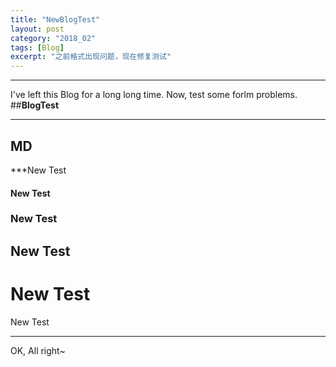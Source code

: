 ```yaml
---
title: "NewBlogTest"
layout: post
category: "2018_02"
tags: [Blog]
excerpt: "之前格式出现问题，现在修复测试"
---
```



---
I've left this Blog for a long long time.
Now, test some forlm problems.
##<b>BlogTest</b>

---
MD
---
***New Test

#### New Test

### New Test

## New Test

# New Test

 New Test

---
OK, All right~
